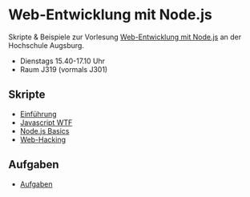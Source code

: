 # Web-Entwicklung mit Node.js

Skripte & Beispiele zur Vorlesung [Web-Entwicklung mit Node.js](http://www.hs-augsburg.de/fakultaet/informatik/studium/wahlpflichtveranstaltung/web_entwicklung/index.html) an der Hochschule Augsburg. 

- Dienstags 15.40-17.10 Uhr 
- Raum J319 (vormals J301)

## Skripte

- [Einführung](http://hsa-nodejs-workshop.github.io/nodejs-workshop/lectures/einfuehrung/)
- [Javascript WTF](http://hsa-nodejs-workshop.github.io/nodejs-workshop/lectures/javascript-wtf/)
- [Node.js Basics](http://hsa-nodejs-workshop.github.io/nodejs-workshop/lectures/nodejs-basics/)
- [Web-Hacking](http://hsa-nodejs-workshop.github.io/nodejs-workshop/lectures/web-hacking/)

## Aufgaben

- [Aufgaben](https://github.com/hsa-nodejs-workshop/aufgaben)
